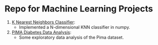 # Repo for Machine Learning Projects

1. [K Nearest Neighbors Classifier](KNN_ClassifierFromScratch.ipynb):
   - Implemented a N-dimensional KNN classifier in numpy.
2. [PIMA Diabetes Data Analysis](Pima_Diabetes_kaggle.ipynb):
   - Some exploratory data analysis of the Pima dataset.
